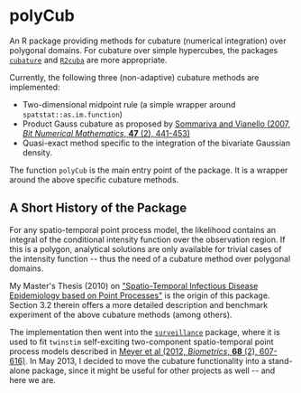 polyCub
=======

An R package providing methods for cubature (numerical integration) over
polygonal domains. For cubature over simple hypercubes, the packages
[`cubature`](http://CRAN.R-project.org/package=cubature) and
[`R2cuba`](http://CRAN.R-project.org/package=R2cuba) are
more appropriate.

Currently, the following three (non-adaptive) cubature methods are implemented:
* Two-dimensional midpoint rule (a simple wrapper around
`spatstat::as.im.function`) 
* Product Gauss cubature as proposed by [Sommariva and Vianello (2007,
*Bit Numerical Mathematics*, **47** (2), 441-453)](http://dx.doi.org/10.1007/s10543-007-0131-2)
* Quasi-exact method specific to the integration of the bivariate Gaussian
density.

The function `polyCub` is the main entry point of the package. It is a
wrapper around the above specific cubature methods.

A Short History of the Package
---------------------------------------
For any spatio-temporal point process model, the likelihood contains an integral of the conditional intensity function over the observation region. If this is a polygon, analytical solutions are only available for trivial cases of the intensity function -- thus the need of a cubature method over polygonal domains.

My Master's Thesis (2010) on ["Spatio-Temporal Infectious Disease Epidemiology based on Point Processes"](http://epub.ub.uni-muenchen.de/11703/) is the origin of this package. Section 3.2 therein offers a more detailed description and benchmark experiment of the above cubature methods (among others).

The implementation then went into the [`surveillance`](http://CRAN.R-project.org/package=surveillance) package, where it is used to fit `twinstim` self-exciting two-component spatio-temporal point process models described in [Meyer et al (2012, *Biometrics*, **68** (2), 607-616)](http://dx.doi.org/10.1111/j.1541-0420.2011.01684.x).
In May 2013, I decided to move the cubature functionality into a stand-alone package, since it might be useful for other projects as well -- and here we are.
